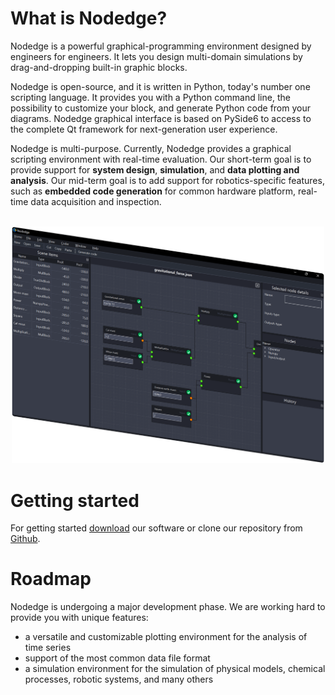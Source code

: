 # What is Nodedge?

Nodedge is a powerful graphical-programming environment designed by engineers for engineers. It lets you design multi-domain simulations by drag-and-dropping built-in graphic blocks.

Nodedge is open-source, and it is written in Python, today's number one scripting language. It provides you with a Python command line, the possibility to customize your block, and generate Python code from your diagrams. Nodedge graphical interface is based on PySide6 to access to the complete Qt framework for next-generation user experience.

Nodedge is multi-purpose. 
Currently, Nodedge provides a graphical scripting environment with real-time evaluation.
Our short-term goal is to provide support for **system design**, **simulation**, and **data plotting and analysis**. 
Our mid-term goal is to add support for robotics-specific features, such as **embedded code generation** for common hardware platform, real-time data acquisition and inspection.

</br>
<center><img src="media/nodedge_interface.png" alt="nodedge_interface" width="500" /></center>

# Getting started

For getting started [download](https://github.com/nodedge/nodedge/releases/download/v0.2.3/NodedgeSetup.exe) our software or clone our repository from [Github](https://github.com/nodedge/nodedge).

# Roadmap

Nodedge is undergoing a major development phase. 
We are working hard to provide you with unique features:
* a versatile and customizable plotting environment for the analysis of time series
* support of the most common data file format
* a simulation environment for the simulation of physical models, chemical processes, robotic systems, and many others
